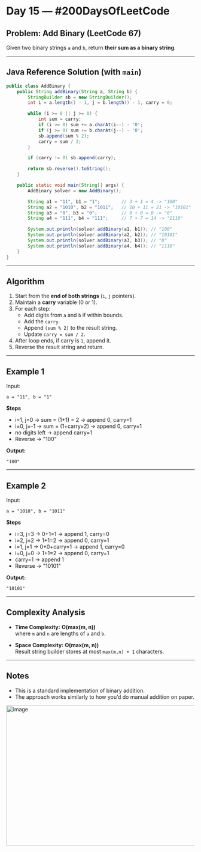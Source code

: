 # Day 15 — #200DaysOfLeetCode
## Problem: Add Binary (LeetCode 67)

Given two binary strings `a` and `b`, return **their sum as a binary string**.

---

## Java Reference Solution (with `main`)

```java
public class AddBinary {
    public String addBinary(String a, String b) {
        StringBuilder sb = new StringBuilder();
        int i = a.length() - 1, j = b.length() - 1, carry = 0;

        while (i >= 0 || j >= 0) {
            int sum = carry;
            if (i >= 0) sum += a.charAt(i--) - '0';
            if (j >= 0) sum += b.charAt(j--) - '0';
            sb.append(sum % 2);
            carry = sum / 2;
        }

        if (carry != 0) sb.append(carry);

        return sb.reverse().toString();
    }

    public static void main(String[] args) {
        AddBinary solver = new AddBinary();

        String a1 = "11", b1 = "1";        // 3 + 1 = 4 -> "100"
        String a2 = "1010", b2 = "1011";   // 10 + 11 = 21 -> "10101"
        String a3 = "0", b3 = "0";         // 0 + 0 = 0 -> "0"
        String a4 = "111", b4 = "111";     // 7 + 7 = 14 -> "1110"

        System.out.println(solver.addBinary(a1, b1)); // "100"
        System.out.println(solver.addBinary(a2, b2)); // "10101"
        System.out.println(solver.addBinary(a3, b3)); // "0"
        System.out.println(solver.addBinary(a4, b4)); // "1110"
    }
}
```

---

## Algorithm

1. Start from the **end of both strings** (`i`, `j` pointers).
2. Maintain a **carry** variable (0 or 1).
3. For each step:
   - Add digits from `a` and `b` if within bounds.
   - Add the `carry`.
   - Append `(sum % 2)` to the result string.
   - Update `carry = sum / 2`.
4. After loop ends, if carry is `1`, append it.
5. Reverse the result string and return.

---

## Example 1

Input:  
```
a = "11", b = "1"
```
**Steps**
- i=1, j=0 → sum = (1+1) = 2 → append 0, carry=1
- i=0, j=-1 → sum = (1+carry=2) → append 0, carry=1
- no digits left → append carry=1
- Reverse → "100"

**Output:**  
```
"100"
``` 
---

## Example 2

Input:  
```
a = "1010", b = "1011"
```
**Steps**
- i=3, j=3 → 0+1=1 → append 1, carry=0
- i=2, j=2 → 1+1=2 → append 0, carry=1
- i=1, j=1 → 0+0+carry=1 → append 1, carry=0
- i=0, j=0 → 1+1=2 → append 0, carry=1
- carry=1 → append 1
- Reverse → "10101"

**Output:**  
```
"10101"
``` 

---

## Complexity Analysis

- **Time Complexity:** **O(max(m, n))**  
  where `m` and `n` are lengths of `a` and `b`.

- **Space Complexity:** **O(max(m, n))**  
  Result string builder stores at most `max(m,n) + 1` characters.

---

## Notes
- This is a standard implementation of binary addition.
- The approach works similarly to how you’d do manual addition on paper.
<img width="686" height="374" alt="image" src="https://github.com/user-attachments/assets/7fb37ab7-e9ab-4ace-a35c-6ead2f4a7109" />

